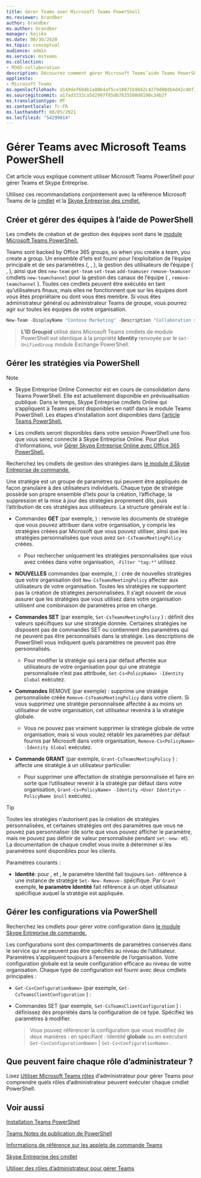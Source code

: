 ```yaml
---
title: Gérer Teams avec Microsoft Teams PowerShell
ms.reviewer: brandber
author: brandber
ms.author: brandber
manager: kojiko
ms.date: 06/30/2020
ms.topic: conceptual
audience: admin
ms.service: msteams
ms.collection:
- M365-collaboration
description: Découvrez comment gérer Microsoft Teams’aide Teams PowerShell.
appliesto:
- Microsoft Teams
ms.openlocfilehash: d149def604b1a80b4af5ce18871b9842c4279d00db4d42c40f3556f5b35214d6
ms.sourcegitcommit: a17ad3332ca5d2997f85db7835500d8190c34b2f
ms.translationtype: MT
ms.contentlocale: fr-FR
ms.lasthandoff: 08/05/2021
ms.locfileid: "54299014"
---
```

# <a name="manage-teams-with-microsoft-teams-powershell"></a>Gérer Teams avec Microsoft Teams PowerShell

Cet article vous explique comment utiliser Microsoft Teams PowerShell pour gérer Teams et Skype Entreprise. 

Utilisez ces recommandations conjointement avec la référence Microsoft Teams de la [cmdlet](/powershell/teams/?view=teams-ps) et la [Skype Entreprise des cmdlet.](/powershell/skype/intro?view=skype-ps)

## <a name="create-and-manage-teams-using-powershell"></a>Créer et gérer des équipes à l’aide de PowerShell

Les cmdlets de création et de gestion des équipes sont dans le [module Microsoft Teams PowerShell.](https://www.powershellgallery.com/packages/MicrosoftTeams/)

Teams sont backed by Office 365 groups, so when you create a team, you create a group. Un ensemble d’lets est fourni pour l’exploitation de l’équipe principale et de ses paramètres (, , ), la gestion des utilisateurs de l’équipe ( , ), ainsi que des ``new-team`` ``get-team``  ``set-team`` ``add-teamuser`` ``remove-teamuser`` cmdlets ``new-teamchannel`` pour la gestion des canaux de l’équipe ( , ``remove-teamchannel`` ). Toutes ces cmdlets peuvent être exécutés en tant qu’utilisateurs finaux, mais elles ne fonctionnent que sur les équipes dont vous êtes propriétaire ou dont vous êtes membre. Si vous êtes administrateur général ou administrateur Teams de groupe, vous pourrez agir sur toutes les équipes de votre organisation.

```powershell
New-Team -DisplayName "Contoso Marketing" -Description "Collaboration space for Contoso's Marketing department"
```

> **L’ID Groupid** utilisé dans Microsoft Teams cmdlets de module PowerShell est identique à la propriété **Identity** renvoyée par le ``Get-UnifiedGroup`` module Exchange PowerShell.

## <a name="manage-policies-via-powershell"></a>Gérer les stratégies via PowerShell

> [!NOTE]
> - Skype Entreprise Online Connector est en cours de consolidation dans Teams PowerShell. Elle est actuellement disponible en prévisualisation publique. Dans le temps, Skype Entreprise cmdlets Online qui s’appliquent à Teams seront disponibles en natif dans le module Teams PowerShell. Les étapes d’installation sont disponibles dans [l’article Teams PowerShell.](teams-powershell-install.md)
>
> - Les cmdlets seront disponibles dans votre session PowerShell une fois que vous serez connecté à Skype Entreprise Online. Pour plus d’informations, voir [Gérer Skype Entreprise Online avec Office 365 PowerShell.](/office365/enterprise/powershell/manage-skype-for-business-online-with-office-365-powershell)

Recherchez les cmdlets de gestion des stratégies dans [le module d Skype Entreprise de commande.](/microsoft-365/enterprise/manage-skype-for-business-online-with-microsoft-365-powershell)

Une stratégie est un groupe de paramètres qui peuvent être appliqués de façon granulaire à des utilisateurs individuels. Chaque type de stratégie possède son propre ensemble d’lets pour la création, l’affichage, la suppression et la mise à jour des stratégies proprement dits, puis l’attribution de ces stratégies aux utilisateurs. La structure générale est la :

- Commandes **GET** (par exemple, ) : renvoie les documents de stratégie que vous pouvez attribuer dans votre organisation, y compris les stratégies créées par Microsoft que vous pouvez utiliser, ainsi que les stratégies personnalisées que vous avez ``Get-CsTeamsMeetingPolicy`` créées.
   - Pour rechercher uniquement les stratégies personnalisées que vous avez créées dans votre organisation, ``-Filter "tag:*"`` utilisez.

- **NOUVELLES** commandes (par exemple, ) : crée de nouvelles stratégies que votre organisation doit ``New-CsTeamsMeetingPolicy`` affecter aux utilisateurs de votre organisation. Toutes les stratégies ne supportent pas la création de stratégies personnalisées. Il s’agit souvent de vous assurer que les stratégies que vous utilisez dans votre organisation utilisent une combinaison de paramètres prise en charge.

- **Commandes SET** (par exemple, ``Set-CsTeamsMeetingPolicy`` ) : définit des valeurs spécifiques sur une stratégie donnée. Certaines stratégies ne disposent pas de commandes SET ou contiennent des paramètres qui ne peuvent pas être personnalisés dans la stratégie. Les descriptions de PowerShell vous indiquent quels paramètres ne peuvent pas être personnalisés. 
   - Pour modifier la stratégie qui sera par défaut affectée aux utilisateurs de votre organisation pour qui une stratégie personnalisée n’est pas attribuée, ``Set-Cs<PolicyName> -Identity Global`` exécutez.

- **Commandes** REMOVE (par exemple) : supprime une stratégie personnalisée créée ``Remove-CsTeamsMeetingPolicy`` dans votre client. Si vous supprimez une stratégie personnalisée affectée à au moins un utilisateur de votre organisation, cet utilisateur revenira à la stratégie globale.
   - Vous ne pouvez pas vraiment supprimer la stratégie globale de votre organisation, mais si vous voulez rétablir les paramètres par défaut fournis par Microsoft dans votre organisation, ``Remove-Cs<PolicyName> -Identity Global`` exécutez.

- **Commande GRANT** (par exemple, ``Grant-CsTeamsMeetingPolicy`` ) : affecte une stratégie à un utilisateur particulier.
   - Pour supprimer une affectation de stratégie personnalisée et faire en sorte que l’utilisateur revenir à la stratégie par défaut dans votre organisation, ``Grant-Cs<PolicyName> -Identity <User Identity> -PolicyName $null`` exécutez.

> [!TIP]
> Toutes les stratégies n’autorisent pas la création de stratégies personnalisées, et certaines stratégies ont des paramètres que vous ne pouvez pas personnaliser (de sorte que vous pouvez afficher le paramètre, mais ne pouvez pas définir de valeur personnalisée pendant ``set-`` ``new-`` et). La documentation de chaque cmdlet vous invite à déterminer si les paramètres sont disponibles pour les clients.

Paramètres courants :

- **Identité**: pour , et , le paramètre Identité fait toujours ``Get-`` référence à une instance de stratégie ``Set-`` ``New-`` ``Remove-`` spécifique.  Par ``Grant`` exemple, **le paramètre Identité** fait référence à un objet utilisateur spécifique auquel la stratégie est appliquée.

## <a name="manage-configurations-via-powershell"></a>Gérer les configurations via PowerShell

Recherchez les cmdlets pour gérer votre configuration dans [le module Skype Entreprise de commande.](/microsoft-365/enterprise/manage-skype-for-business-online-with-microsoft-365-powershell)

Les configurations sont des compartiments de paramètres conservés dans le service qui ne peuvent pas être spécifiés au niveau de l’utilisateur. Paramètres s’appliquent toujours à l’ensemble de l’organisation. Votre configuration globale est la seule configuration efficace au niveau de votre organisation. Chaque type de configuration est fourni avec deux cmdlets principales :

- ``Get-Cs<ConfigurationName>`` (par exemple, ``Get-CsTeamsClientConfiguration`` ) :

- Commandes SET (par exemple, ``Set-CsTeamsClientConfiguration`` ) : définissez des propriétés dans la configuration de ce type. Spécifiez les paramètres à modifier.
   > Vous pouvez référencer la configuration que vous modifiez de deux manières : en spécifiant : Identité **globale** ou en exécutant ``Get-Cs<ConfigurationName>``  |  ``Set-Cs<ConfigurationName>`` .

## <a name="what-can-each-admin-role-do"></a>Que peuvent faire chaque rôle d’administrateur ?

Lisez [Utiliser Microsoft Teams rôles](using-admin-roles.md) d’administrateur pour gérer Teams pour comprendre quels rôles d’administrateur peuvent exécuter chaque cmdlet PowerShell.

## <a name="related-topics"></a>Voir aussi

[Installation Teams PowerShell](teams-powershell-install.md)

[Teams Notes de publication de PowerShell](teams-powershell-release-notes.md)

[Informations de référence sur les applets de commande Teams](/powershell/teams/?view=teams-ps)

[Skype Entreprise des cmdlet](/powershell/skype/intro?view=skype-ps)

[Utiliser des rôles d’administrateur pour gérer Teams](using-admin-roles.md)